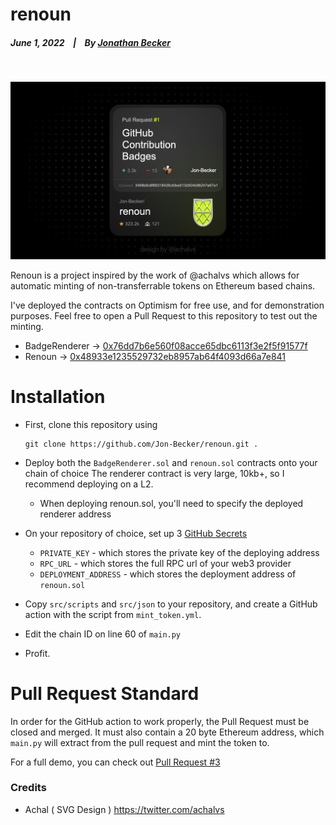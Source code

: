 # renoun

  ##### June 1, 2022&nbsp;&nbsp;&nbsp;&nbsp;|&nbsp;&nbsp;&nbsp;&nbsp;By [Jonathan Becker](https://jbecker.dev)
  <br>
  
  ![preview](https://raw.githubusercontent.com/Jon-Becker/renoun/main/preview.png?token=GHSAT0AAAAAABPTFLJBB4HKTSG43PCZU5FCYUW32RA)

  Renoun is a project inspired by the work of @achalvs which allows for automatic minting of non-transferrable tokens on Ethereum based chains.

  I've deployed the contracts on Optimism for free use, and for demonstration purposes. Feel free to open a Pull Request to this repository to test out the minting.

  - BadgeRenderer -> [0x76dd7b6e560f08acce65dbc6113f3e2f5f91577f](https://optimistic.etherscan.io/address/0x76dd7b6e560f08acce65dbc6113f3e2f5f91577f)
  - Renoun -> [0x48933e1235529732eb8957ab64f4093d66a7e841](https://optimistic.etherscan.io/address/0x48933e1235529732eb8957ab64f4093d66a7e841)

# Installation
  
  - First, clone this repository using
    ```
    git clone https://github.com/Jon-Becker/renoun.git .
    ```

  - Deploy both the ``BadgeRenderer.sol`` and ``renoun.sol`` contracts onto your chain of choice The renderer contract is very large, 10kb+, so I recommend deploying on a L2.
    - When deploying renoun.sol, you'll need to specify the deployed renderer address

  - On your repository of choice, set up 3 [GitHub Secrets](https://docs.github.com/en/actions/security-guides/encrypted-secrets)
    - ``PRIVATE_KEY`` - which stores the private key of the deploying address
    - ``RPC_URL`` - which stores the full RPC url of your web3 provider
    - ``DEPLOYMENT_ADDRESS`` - which stores the deployment address of ``renoun.sol``

  - Copy ``src/scripts`` and ``src/json`` to your repository, and create a GitHub action with the script from ``mint_token.yml``.

  - Edit the chain ID on line 60 of ``main.py``

  - Profit.

# Pull Request Standard

In order for the GitHub action to work properly, the Pull Request must be closed and merged. It must also contain a 20 byte Ethereum address, which ``main.py`` will extract from the pull request and mint the token to.

For a full demo, you can check out [Pull Request #3](https://github.com/Jon-Becker/renoun/pull/3)

### Credits

  - Achal ( SVG Design ) https://twitter.com/achalvs
